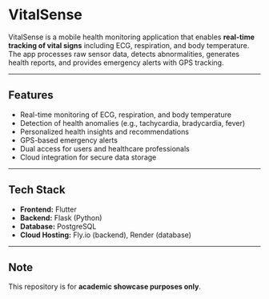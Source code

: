 # VitalSense

VitalSense is a mobile health monitoring application that enables **real-time tracking of vital signs** including ECG, respiration, and body temperature. The app processes raw sensor data, detects abnormalities, generates health reports, and provides emergency alerts with GPS tracking.  

---

## Features
- Real-time monitoring of ECG, respiration, and body temperature  
- Detection of health anomalies (e.g., tachycardia, bradycardia, fever)  
- Personalized health insights and recommendations  
- GPS-based emergency alerts  
- Dual access for users and healthcare professionals  
- Cloud integration for secure data storage  

---

## Tech Stack
- **Frontend:** Flutter  
- **Backend:** Flask (Python)  
- **Database:** PostgreSQL  
- **Cloud Hosting:** Fly.io (backend), Render (database)  

---

## Note
This repository is for **academic showcase purposes only**.  
